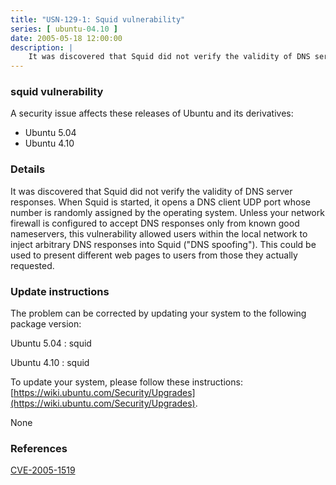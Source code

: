 ```yaml
---
title: "USN-129-1: Squid vulnerability"
series: [ ubuntu-04.10 ]
date: 2005-05-18 12:00:00
description: |
    It was discovered that Squid did not verify the validity of DNS server responses. When Squid is started, it opens a DNS client UDP port whose number is randomly assigned by the operating system. Unless your network firewall is configured to accept DNS responses only from known good nameservers, this vulnerability allowed users within the local network to inject arbitrary DNS responses into Squid (&quot;DNS spoofing&quot;). This could be used to present different web pages to users from those they actually requested.
--- 
```

 
### squid vulnerability

A security issue affects these releases of Ubuntu and its derivatives:

* Ubuntu 5.04
* Ubuntu 4.10

### Details

It was discovered that Squid did not verify the validity of DNS server responses. When Squid is started, it opens a DNS client UDP port whose number is randomly assigned by the operating system. Unless your network firewall is configured to accept DNS responses only from known good nameservers, this vulnerability allowed users within the local network to inject arbitrary DNS responses into Squid (&quot;DNS spoofing&quot;). This could be used to present different web pages to users from those they actually requested.

### Update instructions

The problem can be corrected by updating your system to the following package version:

Ubuntu 5.04
 : squid 

Ubuntu 4.10
 : squid 

To update your system, please follow these instructions: [https://wiki.ubuntu.com/Security/Upgrades](https://wiki.ubuntu.com/Security/Upgrades).

None

### References

 [CVE-2005-1519](http://people.ubuntu.com/~ubuntu-security/cve/CVE-2005-1519)
 
